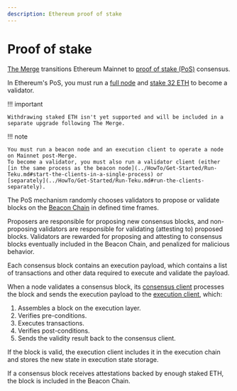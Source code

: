 ```yaml
---
description: Ethereum proof of stake
---
```


# Proof of stake

[The Merge](Merge.md) transitions Ethereum Mainnet to
[proof of stake (PoS)](https://ethereum.org/en/developers/docs/consensus-mechanisms/pos/) consensus.

In Ethereum's PoS, you must run a [full node](Merge.md#execution-and-consensus-clients) and
[stake 32 ETH](https://ethereum.org/en/staking/) to become a validator.

!!! important

    Withdrawing staked ETH isn't yet supported and will be included in a separate upgrade following The Merge.

!!! note

    You must run a beacon node and an execution client to operate a node on Mainnet post-Merge.
    To become a validator, you must also run a validator client (either
    [in the same process as the beacon node](../HowTo/Get-Started/Run-Teku.md#start-the-clients-in-a-single-process) or
    [separately](../HowTo/Get-Started/Run-Teku.md#run-the-clients-separately).

The PoS mechanism randomly chooses validators to propose or validate blocks on the
[Beacon Chain](https://ethereum.org/en/upgrades/beacon-chain/) in defined time frames.

Proposers are responsible for proposing new consensus blocks, and non-proposing validators are responsible for
validating (attesting to) proposed blocks.
Validators are rewarded for proposing and attesting to consensus blocks eventually included in the Beacon Chain, and
penalized for malicious behavior.

Each consensus block contains an execution payload, which contains a list of transactions and other data required to
execute and validate the payload.

When a node validates a consensus block, its [consensus client](Merge.md#execution-and-consensus-clients) processes
the block and sends the execution payload to the [execution client](Merge.md#execution-and-consensus-clients), which:

1. Assembles a block on the execution layer.
1. Verifies pre-conditions.
1. Executes transactions.
1. Verifies post-conditions.
1. Sends the validity result back to the consensus client.

If the block is valid, the execution client includes it in the execution chain and stores the new state in execution
state storage.

If a consensus block receives attestations backed by enough staked ETH, the block is included in the Beacon Chain.
